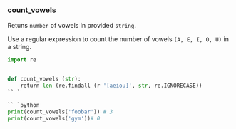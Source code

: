### count_vowels

Retuns `number` of vowels in provided `string`.

Use a regular expression to count the number of vowels `(A, E, I, O, U)` in a string.

```python
import re


def count_vowels (str):
    return len (re.findall (r '[aeiou]', str, re.IGNORECASE))
`` `

`` `python
print(count_vowels('foobar')) # 3
print(count_vowels('gym'))# 0
```
